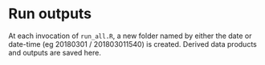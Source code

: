 # Run outputs

At each invocation of `run_all.R`, a new folder named by either the date or date-time (eg 20180301 / 201803011540) is created. Derived data products and outputs are saved here. 